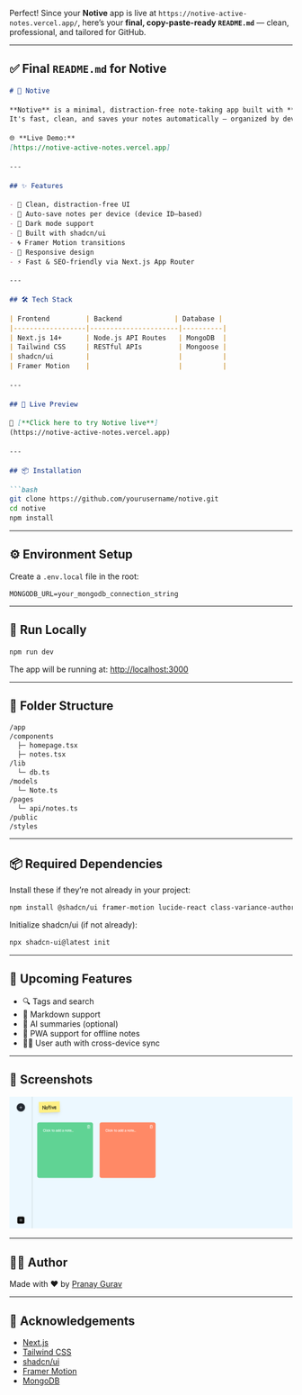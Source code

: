 Perfect! Since your **Notive** app is live at `https://notive-active-notes.vercel.app/`, here’s your **final, copy-paste-ready `README.md`** — clean, professional, and tailored for GitHub.

---

## ✅ Final `README.md` for **Notive**

````markdown
# 📝 Notive

**Notive** is a minimal, distraction-free note-taking app built with **Next.js**, **Tailwind CSS**, **MongoDB**, **shadcn/ui**, and **Framer Motion**.  
It's fast, clean, and saves your notes automatically — organized by device ID.

🌐 **Live Demo:** 
[https://notive-active-notes.vercel.app]

---

## ✨ Features

- 🧠 Clean, distraction-free UI
- 💾 Auto-save notes per device (device ID–based)
- 🌙 Dark mode support
- 🎨 Built with shadcn/ui
- 🌀 Framer Motion transitions
- 📱 Responsive design
- ⚡ Fast & SEO-friendly via Next.js App Router

---

## 🛠 Tech Stack

| Frontend         | Backend             | Database |
|------------------|----------------------|----------|
| Next.js 14+      | Node.js API Routes   | MongoDB  |
| Tailwind CSS     | RESTful APIs         | Mongoose |
| shadcn/ui        |                      |          |
| Framer Motion    |                      |          |

---

## 🚀 Live Preview

🔗 [**Click here to try Notive live**]
(https://notive-active-notes.vercel.app)

---

## 📦 Installation

```bash
git clone https://github.com/yourusername/notive.git
cd notive
npm install
````

---

## ⚙️ Environment Setup

Create a `.env.local` file in the root:

```env
MONGODB_URL=your_mongodb_connection_string
```

---

## 🧱 Run Locally

```bash
npm run dev
```

The app will be running at: [http://localhost:3000](http://localhost:3000)

---

## 📁 Folder Structure

```
/app
/components
  ├─ homepage.tsx
  ├─ notes.tsx
/lib
  └─ db.ts
/models
  └─ Note.ts
/pages
  └─ api/notes.ts
/public
/styles
```

---

## 📦 Required Dependencies

Install these if they’re not already in your project:

```bash
npm install @shadcn/ui framer-motion lucide-react class-variance-authority tailwind-merge
```

Initialize shadcn/ui (if not already):

```bash
npx shadcn-ui@latest init
```

---

## 🔮 Upcoming Features

* 🔍 Tags and search
* 🧾 Markdown support
* 🧠 AI summaries (optional)
* 📲 PWA support for offline notes
* 🧑‍💻 User auth with cross-device sync

---

## 📸 Screenshots

<!-- Add image to `/public/notive-preview.png` if you have one -->

![Screenshot](./public/preview.png)

---

## 👨‍💻 Author

Made with ❤️ by [Pranay Gurav](https://github.com/cwpranay)

---



## 🙏 Acknowledgements

* [Next.js](https://nextjs.org/)
* [Tailwind CSS](https://tailwindcss.com/)
* [shadcn/ui](https://ui.shadcn.com/)
* [Framer Motion](https://www.framer.com/motion/)
* [MongoDB](https://www.mongodb.com/)


